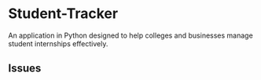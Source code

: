 # Student-Tracker
An application in Python designed to help colleges and businesses manage student internships effectively.

## Issues
